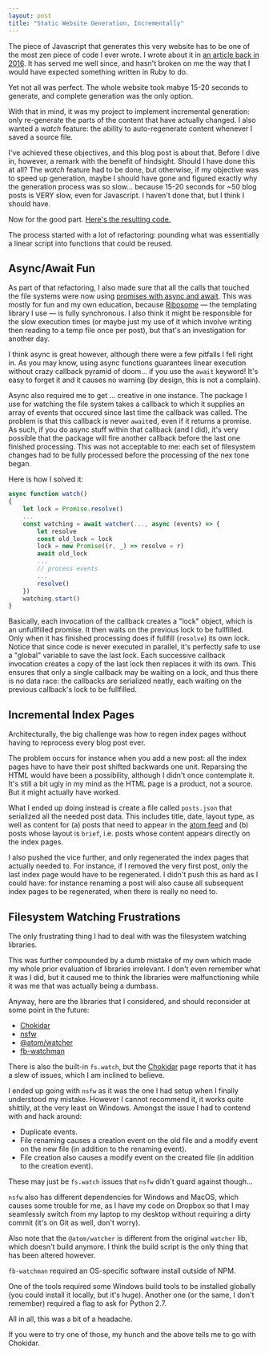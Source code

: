 ```yaml
---
layout: post
title: "Static Website Generation, Incrementally"
---
```


The piece of Javascript that generates this very website has to be one of the
most zen piece of code I ever wrote. I wrote about it in [an article back in
2016][original]. It has served me well since, and hasn't broken on me the way
that I would have expected something written in Ruby to do.

[original]: http://norswap.com/ribosome-static-site/

Yet not all was perfect. The whole website took mabye 15-20 seconds to generate,
and complete generation was the only option.

With that in mind, it was my project to implement incremental generation: only
re-generate the parts of the content that have actually changed. I also wanted a
*watch* feature: the ability to auto-regenerate content whenever I saved a
source file.

I've achieved these objectives, and this blog post is about that. Before I dive
in, however, a remark with the benefit of hindsight. Should I have done this at
all? The *watch* feature had to be done, but otherwise, if my objective was to
speed up generation, maybe I should have gone and figured exactly why the
generation process was so slow... because 15-20 seconds for ~50 blog posts is
VERY slow, even for Javascript. I haven't done that, but I think I should have.

Now for the good part. [Here's the resulting code.][code]

[code]: https://github.com/norswap/norswap.github.io/blob/f643a18ef7681ecfc176265ae66629decc19ec1e/.factory/generate.js

The process started with a lot of refactoring: pounding what was essentially a
linear script into functions that could be reused.

## Async/Await Fun

As part of that refactoring, I also made sure that all the calls that touched
the file systems were now using [promises with async and await][async]. This was
mostly for fun and my own education, because [Ribosome] — the templating library
I use — is fully synchronous. I also think it might be responsible for the slow
execution times (or maybe just my use of it which involve writing then reading
to a temp file once per post), but that's an investigation for another day.

[async]: https://javascript.info/async
[Ribosome]: http://sustrik.github.io/ribosome/

I think async is great however, although there were a few pitfalls I fell right
in. As you may know, using async functions guarantees linear execution without
crazy callback pyramid of doom... if you use the `await` keyword! It's easy to
forget it and it causes no warning (by design, this is not a complain).

Async also required me to get ... creative in one instance. The package I use
for watching the file system takes a callback to which it supplies an array of
events that occured since last time the callback was called. The problem is that
this callback is never `await`ed, even if it returns a promise. As such, if you
do async stuff within that callback (and I did), it's very possible that the
package will fire another callback before the last one finished processing. This
was not acceptable to me: each set of filesystem changes had to be fully
processed before the processing of the nex tone began.

Here is how I solved it:

```Javascript
async function watch()
{
    let lock = Promise.resolve()
    ...
    const watching = await watcher(..., async (events) => {
        let resolve
        const old_lock = lock
        lock = new Promise((r, _) => resolve = r)
        await old_lock
        ...
        // process events
        ...
        resolve()
    })
    watching.start()
}
```

Basically, each invocation of the callback creates a "lock" object, which is an
unfullfilled promise. It then waits on the previous lock to be fullfilled. Only
when it has finished processing does if fullfill (`resolve`) its own lock.
Notice that since code is never executed in parallel, it's perfectly safe to use
a "global" variable to save the last lock. Each successive callback invocation
creates a copy of the last lock then replaces it with its own. This ensures that
only a single callback may be waiting on a lock, and thus there is no data race:
the callbacks are serialized neatly, each waiting on the previous callback's
lock to be fullfilled.

## Incremental Index Pages

Architecturally, the big challenge was how to regen index pages without having
to reprocess every blog post ever.

The problem occurs for instance when you add a new post: all the index pages
have to have their post shifted backwards one unit. Reparsing the HTML would
have been a possibility, although I didn't once contemplate it. It's still a bit
ugly in my mind as the HTML page is a product, not a source. But it might
actually have worked.

What I ended up doing instead is create a file called `posts.json` that
serialized all the needed post data. This includes title, date, layout type, as
well as content for (a) posts that need to appear in the [atom feed] and (b)
posts whose layout is `brief`, i.e. posts whose content appears directly on the
index pages.

[atom feed]: /atom.xml

I also pushed the vice further, and only regenerated the index pages that
actually needed to. For instance, if I removed the very first post, only the
last index page would have to be regenerated. I didn't push this as hard as I
could have: for instance renaming a post will also cause all subsequent index
pages to be regenerated, when there is really no need to.

## Filesystem Watching Frustrations

The only frustrating thing I had to deal with was the filesystem watching
libraries.

This was further compounded by a dumb mistake of my own which made my whole
prior evaluation of libraries irrelevant. I don't even remember what it was I
did, but it caused me to think the libraries were malfunctioning while it was me
that was actually being a dumbass.

Anyway, here are the libraries that I considered, and should reconsider at some
point in the future:

- [Chokidar]
- [nsfw]
- [@atom/watcher]
- [fb-watchman]

There is also the built-in `fs.watch`, but the [Chokidar] page reports that it
has a slew of issues, which I am inclined to believe.

I ended up going with `nsfw` as it was the one I had setup when I finally
understood my mistake. However I cannot recommend it, it works quite shittily,
at the very least on Windows. Amongst the issue I had to contend with and hack
around:

- Duplicate events.
- File renaming causes a creation event on the old file and a modify event on
  the new file (in addition to the renaming event).
- File creation also causes a modify event on the created file (in addition to
  the creation event).

These may just be `fs.watch` issues that `nsfw` didn't guard against though...

`nsfw` also has different dependencies for Windows and MacOS, which causes some
trouble for me, as I have my code on Dropbox so that I may seamlessly switch
from my laptop to my desktop without requiring a dirty commit (it's on Git as
well, don't worry).

Also note that the `@atom/watcher` is different from the original `watcher` lib,
which doesn't build anymore. I think the build script is the only thing that has
been altered however.

`fb-watchman` required an OS-specific software install outside of NPM.

One of the tools required some Windows build tools to be installed globally (you
could install it locally, but it's huge). Another one (or the same, I don't
remember) required a flag to ask for Python 2.7.

All in all, this was a bit of a headache.

If you were to try one of those, my hunch and the above tells me to go with
Chokidar.

[Chokidar]: https://www.npmjs.com/package/chokidar
[nsfw]: https://www.npmjs.com/package/nsfw
[@atom/watcher]: https://www.npmjs.com/package/@atom/watcher
[fb-watchman]: https://www.npmjs.com/package/fb-watchman
